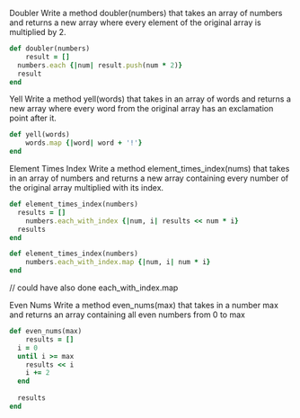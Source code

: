 Doubler
Write a method doubler(numbers) that takes an array of numbers and returns a new array
where every element of the original array is multiplied by 2.

```ruby
def doubler(numbers)
	result = []
  numbers.each {|num| result.push(num * 2)}
  result
end
```
Yell
Write a method yell(words) that takes in an array of words and returns a
new array where every word from the original array has an exclamation point after it.
```ruby
def yell(words)
	words.map {|word| word + '!'}
end
```
Element Times Index
Write a method element_times_index(nums) that takes in an array of numbers and returns a new array containing every number of the original array multiplied with its index.
```ruby
def element_times_index(numbers)
  results = []
	numbers.each_with_index {|num, i| results << num * i}
  results
end

def element_times_index(numbers)
	numbers.each_with_index.map {|num, i| num * i}
end
```
// could have also done each_with_index.map


Even Nums
Write a method even_nums(max) that takes in a number max and returns an array containing all even numbers from 0 to max
```ruby
def even_nums(max)
	results = []
  i = 0
  until i >= max
    results << i
    i += 2
  end
  
  results
end

```

```ruby


```

```ruby


```